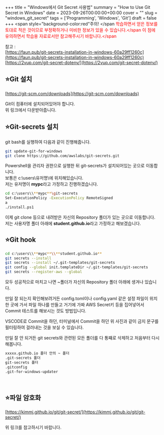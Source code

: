 +++
title = "Windows에서 Git Secret 사용법"
summary = "How to Use Git Secret in Windows"
date = 2023-09-26T00:00:00+00:00
cover = ""
slug = "windows_git_secret"
tags = ['Programming', 'Windows', 'Git']
draft = false
+++
<span style="background-color:red"주의! </span 
<span style="color:red">학습하면서 얻은 정보를 토대로 적은 것이므로 부정확하거나 미비한 정보가 있을 수 있습니다.</span 
<span style="color:red">이 점에 유의하면서 학습용 자료로서만 참고해주시기 바랍니다.</span 

참고 :  
[https://faun.pub/git-secrets-installation-in-windows-60a29ff1260c](https://faun.pub/git-secrets-installation-in-windows-60a29ff1260c)  
[https://2vup.com/git-secret-dotenv/](https://2vup.com/git-secret-dotenv/)
<br>

## ⭐Git 설치

[https://git-scm.com/downloads](https://git-scm.com/downloads) 
 
Git이 컴퓨터에 설치되어있어야 합니다.  
위 링크에서 다운받아줍니다.
<br>

## ⭐Git-secrets 설치

git bash를 실행하여 다음과 같이 진행해줍니다.

```bash
git update-git-for-windows
git clone https://github.com/awslabs/git-secrets.git
```

Powershell을 관리자 권한으로 실행한 뒤 git-secrets가 설치되어있는 곳으로 이동합니다.  
보통은 c:\users\유저명\에 위치해있습니다.  
저는 유저명이 **mypc**라고 가정하고 진행하겠습니다.

```bash
cd c:\users\\**mypc**\git-secrets  
Set-ExecutionPolicy -ExecutionPolicy RemoteSigned  
a    
./install.ps1  
```

이제 git clone 등으로 내려받은 자신의 Repository 폴더가 있는 곳으로 이동합니다.  
저는 사용자명 폴더 아래에 **student.github.io**라고 가정하고 해보겠습니다.
<br>

## ⭐Git hook

```bash
cd c:\users\\**mypc**\\**student.github.io**  
git secrets --install  
git secrets --install ~/.git-templates/git-secrets  
git config --global init.templateDir ~/.git-templates/git-secrets  
git secrets --register-aws --global  
```

모두 성공적으로 마치고 나면 ~폴더가 자신의 Repository 폴더 아래에 생겨나 있습니다.

만일 잘 되는지 확인해보려거든 config.toml이나 config.yaml 같은 설정 파일이 위치한 곳에 가서 파일 하나를 만들고 거기에 가짜 AWS Secret키 등을 집어넣어서 Commit 테스트를 해보시는 것도 방법입니다.

VSCODE로 Commit을 하던, 터미널에서 Commit을 하던 위 사진과 같이 금지 문구를 필터링하여 걸러내는 것을 보실 수 있습니다.

만일 잘 안 되거든 git secrets와 관련된 모든 폴더를 다 통쨰로 삭제하고 처음부터 다시해봅니다.
```bash
xxxxx.github.io 폴더 안의 ~ 폴더  
.git-secrets 폴더  
git-secrets 폴더  
.gitconfig  
.git-for-windows-updater
```
<br>

## ⭐파일 암호화

[https://kimmj.github.io/git/git-secret/](https://kimmj.github.io/git/git-secret/)

위 링크를 참고하시기 바랍니다.